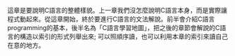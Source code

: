 這章是要說明C語言的整體樣貌。上一章我們沒怎麼說明C語言本身，而是實際讓程式動起來。從這章開始，終於要進行C語言的文法解說。前半會介紹C語言programming的基本，後半名為「C語言學習地圖」，把之後的章節會解說的C語言的構造以索引的形式列舉出來; 可以照順序讀，也可以利用本章的索引來讀自己在意的地方。
